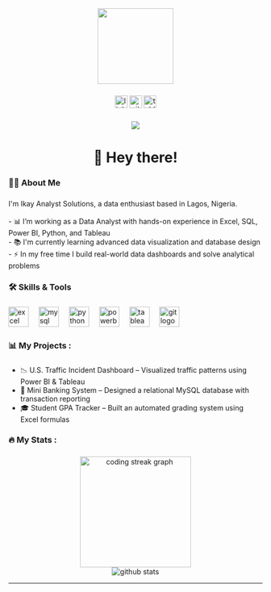 <div align="center">
  <img height="150" src="https://media.giphy.com/media/M9gbBd9nbDrOTu1Mqx/giphy.gif"  />
</div>

###

<div align="center">
  <img src="https://img.shields.io/static/v1?message=LinkedIn&logo=linkedin&label=&color=0077B5&logoColor=white&labelColor=&style=for-the-badge" height="25" alt="linkedin logo" />
  <img src="https://img.shields.io/static/v1?message=GitHub&logo=github&label=&color=gray&logoColor=white&labelColor=&style=for-the-badge" height="25" alt="github logo" />
  <img src="https://img.shields.io/static/v1?message=Tableau&logo=tableau&label=&color=F94E38&logoColor=white&labelColor=&style=for-the-badge" height="25" alt="tableau logo" />
</div>

###    

<div align="center">
  <img src="https://visitor-badge.laobi.icu/badge?page_id=your-username.your-username" />
</div>

###    

<h1 align="center">👋 Hey there!</h1>

###

<h3 align="left">👩‍💻 About Me</h3>

###

<p align="left">I'm Ikay Analyst Solutions, a data enthusiast based in Lagos, Nigeria.<br><br>
- 📊 I’m working as a Data Analyst with hands-on experience in Excel, SQL, Power BI, Python, and Tableau<br>
- 📚 I'm currently learning advanced data visualization and database design<br>
- ⚡ In my free time I build real-world data dashboards and solve analytical problems</p>

###

<h3 align="left">🛠 Skills & Tools</h3>

###

<div align="left">
  <img src="https://cdn.jsdelivr.net/gh/devicons/devicon/icons/excel/excel-plain.svg"  height="40" alt="excel logo" />
  <img width="12" />
  <img src="https://cdn.jsdelivr.net/gh/devicons/devicon/icons/mysql/mysql-plain-wordmark.svg"  height="40" alt="mysql logo" />
  <img width="12" />
  <img src="https://cdn.jsdelivr.net/gh/devicons/devicon/icons/python/python-plain-wordmark.svg"  height="40" alt="python logo" />
  <img width="12" />
  <img src="https://cdn.jsdelivr.net/gh/devicons/devicon/icons/powerbi/powerbi-plain-wordmark.svg"  height="40" alt="powerbi logo" />
  <img width="12" />
  <img src="https://cdn.jsdelivr.net/gh/devicons/devicon/icons/tableau/tableau-plain-wordmark.svg"  height="40" alt="tableau logo" />
  <img width="12" />
  <img src="https://cdn.jsdelivr.net/gh/devicons/devicon/icons/git/git-plain-wordmark.svg"  height="40" alt="git logo" />
</div>

###

<h3 align="left">📊 My Projects :</h3>

###

<ul align="left">
  <li>📉 U.S. Traffic Incident Dashboard – Visualized traffic patterns using Power BI & Tableau</li>
  <li>🏦 Mini Banking System – Designed a relational MySQL database with transaction reporting</li>
  <li>🎓 Student GPA Tracker – Built an automated grading system using Excel formulas</li>
</ul>

###

<h3 align="left">🔥 My Stats :</h3>

###

<div align="center">
  <img src="https://streak-stats.demolab.com?user=your-username&locale=en&mode=daily&theme=dark&hide_border=false&border_radius=5&order=3" height="220" alt="coding streak graph" />
</div>

<div align="center">
  <img src="https://github-readme-stats.vercel.app/api?username=your-username&show_icons=true&theme=dracula&include_all_commits=true" alt="github stats" />
</div>

---

